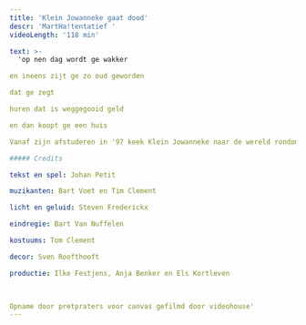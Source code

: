 ```yaml
---
title: 'Klein Jowanneke gaat dood'
descr: 'MartHa!tentatief '
videoLength: '118 min'

text: >-
  'op nen dag wordt ge wakker

en ineens zijt ge zo oud geworden

dat ge zegt

huren dat is weggegooid geld

en dan koopt ge een huis

Vanaf zijn afstuderen in '97 keek Klein Jowanneke naar de wereld rondom zich. Dat resulteerde in vier voorstellingen waarin zijn blik steeds scherper werd. De wereld steeds groter. Zijn vertelling steeds intenser.Na Klein Jowanneke Ziet de Dinges Rondom Zich (1997), Klein Jowanneke is een Aardig Manneke (2003) en Klein Jowanneke Zaaagt (2004) is deze voorstelling het sluitstuk, de bloemekee van deze toneelreeks.

##### Credits

tekst en spel: Johan Petit

muzikanten: Bart Voet en Tim Clement

licht en geluid: Steven Frederickx

eindregie: Bart Van Nuffelen

kostuums: Tom Clement

decor: Sven Roofthooft

productie: Ilke Festjens, Anja Benker en Els Kortleven

‍

Opname door pretpraters voor canvas gefilmd door videohouse'
---
```

